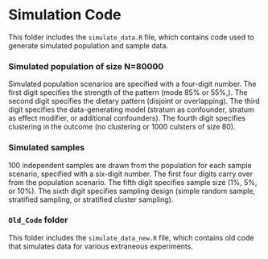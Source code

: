 # Simulation Code
This folder includes the `simulate_data.R` file, which contains code used to generate simulated population and sample data.

### Simulated population of size N=80000
Simulated population scenarios are specified with a four-digit number. The first digit specifies the strength of the pattern (mode 85\% or 55\%,). The second digit specifies the dietary pattern (disjoint or overlapping). The third digit specifies the data-generating model (stratum as confounder, stratum as effect modifier, or additional confounders). The fourth digit specifies clustering in the outcome (no clustering or 1000 culsters of size 80). 

### Simulated samples
100 independent samples are drawn from the population for each sample scenario, specified with a six-digit number. The first four digits carry over from the population scenario. The fifth digit specifies sample size (1\%, 5\%, or 10%). The sixth digit specifies sampling design (simple random sample, stratified sampling, or stratified cluster sampling).

### `Old_Code` folder
This folder includes the `simulate_data_new.R` file, which contains old code that simulates data for various extraneous experiments.
